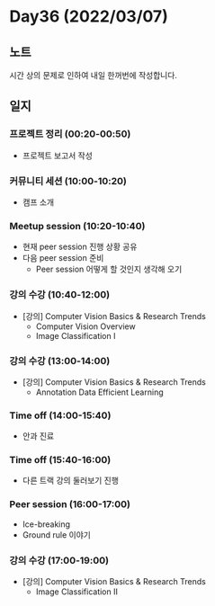 # Day36 (2022/03/07)

## 노트

시간 상의 문제로 인하여 내일 한꺼번에 작성합니다.

## 일지

### 프로젝트 정리 (00:20-00:50)

  * 프로젝트 보고서 작성

### 커뮤니티 세션 (10:00-10:20)

  * 캠프 소개

### Meetup session (10:20-10:40)

  * 현재 peer session 진행 상황 공유
  * 다음 peer session 준비
    * Peer session 어떻게 할 것인지 생각해 오기

### 강의 수강 (10:40-12:00)

  * [강의] Computer Vision Basics & Research Trends
    * Computer Vision Overview
    * Image Classification I

### 강의 수강 (13:00-14:00)

  * [강의] Computer Vision Basics & Research Trends
    * Annotation Data Efficient Learning

### Time off (14:00-15:40)

  * 안과 진료

### Time off (15:40-16:00)

  * 다른 트랙 강의 둘러보기 진행

### Peer session (16:00-17:00)

  * Ice-breaking
  * Ground rule 이야기

### 강의 수강 (17:00-19:00)

  * [강의] Computer Vision Basics & Research Trends
    * Image Classification II
